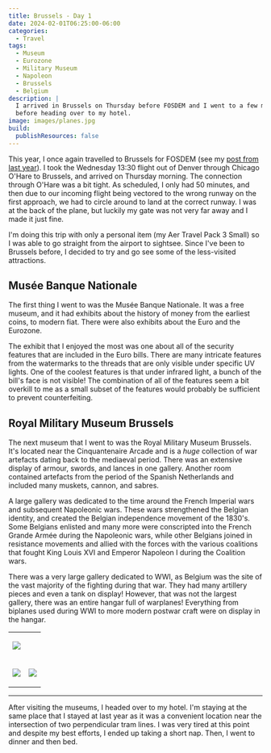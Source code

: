 ```yaml
---
title: Brussels - Day 1
date: 2024-02-01T06:25:00-06:00
categories:
  - Travel
tags:
  - Museum
  - Eurozone
  - Military Museum
  - Napoleon
  - Brussels
  - Belgium
description: |
  I arrived in Brussels on Thursday before FOSDEM and I went to a few museums
  before heading over to my hotel.
image: images/planes.jpg
build:
  publishResources: false
---
```


This year, I once again travelled to Brussels for FOSDEM (see my
[post from last year]({{<ref"../../2023-fosdem/fosdem/index.md">}})). I took the
Wednesday 13:30 flight out of Denver through Chicago O'Hare to Brussels, and
arrived on Thursday morning. The connection through O'Hare was a bit tight. As
scheduled, I only had 50 minutes, and then due to our incoming flight being
vectored to the wrong runway on the first approach, we had to circle around to
land at the correct runway. I was at the back of the plane, but luckily my gate
was not very far away and I made it just fine.

I'm doing this trip with only a personal item (my Aer Travel Pack 3 Small) so I
was able to go straight from the airport to sightsee. Since I've been to
Brussels before, I decided to try and go see some of the less-visited
attractions.

## Musée Banque Nationale

The first thing I went to was the Musée Banque Nationale. It was a free museum,
and it had exhibits about the history of money from the earliest coins, to
modern fiat. There were also exhibits about the Euro and the Eurozone.

The exhibit that I enjoyed the most was one about all of the security features
that are included in the Euro bills. There are many intricate features from the
watermarks to the threads that are only visible under specific UV lights. One of
the coolest features is that under infrared light, a bunch of the bill's face is
not visible! The combination of all of the features seem a bit overkill to me as
a small subset of the features would probably be sufficient to prevent
counterfeiting.

## Royal Military Museum Brussels

The next museum that I went to was the Royal Military Museum Brussels. It's
located near the Cinquantenaire Arcade and is a _huge_ collection of war
artefacts dating back to the mediaeval period. There was an extensive display of
armour, swords, and lances in one gallery. Another room contained artefacts from
the period of the Spanish Netherlands and included many muskets, cannon, and
sabres.

A large gallery was dedicated to the time around the French Imperial wars and
subsequent Napoleonic wars. These wars strengthened the Belgian identity, and
created the Belgian independence movement of the 1830's. Some Belgians enlisted
and many more were conscripted into the French Grande Armée during the
Napoleonic wars, while other Belgians joined in resistance movements and allied
with the forces with the various coalitions that fought King Louis XVI and
Emperor Napoleon I during the Coalition wars.

There was a very large gallery dedicated to WWI, as Belgium was the site of the
vast majority of the fighting during that war. They had many artillery pieces
and even a tank on display! However, that was not the largest gallery, there was
an entire hangar full of warplanes! Everything from biplanes used during WWI to
more modern postwar craft were on display in the hangar.

<table class="gallery">
<tr>
<td colspan="2">

![](images/planes.jpg)

</td>
</tr>
<tr>
<td>

![](images/napoleonic.jpg)

</td>
<td>

![](images/armour.jpg)

</td>
</tr>
</table>

---

After visiting the museums, I headed over to my hotel. I'm staying at the same
place that I stayed at last year as it was a convenient location near the
intersection of two perpendicular tram lines. I was very tired at this point and
despite my best efforts, I ended up taking a short nap. Then, I went to dinner
and then bed.
